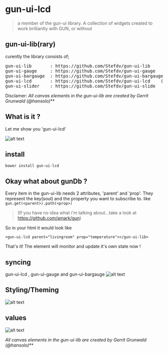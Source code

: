 gun-ui-lcd
==========
> a member of the gun-ui library.
> A collection of widgets created to work brilliantly with GUN, or without


## gun-ui-lib(rary)
curently the library consists of;
<pre>
gun-ui-lib       : https://github.com/Stefdv/gun-ui-lib                                 CORE
gun-ui-gauge     : https://github.com/Stefdv/gun-ui-gauge                               DATA-VIZ   
gun-ui-bargauge  : https://github.com/Stefdv/gun-ui-bargauge                            DATA-VIZ   
gun-ui-lcd       : https://github.com/Stefdv/gun-ui-lcd    ( you`re already here )      DATA-VIZ   
gun-ui-slider    : https://github.com/Stefdv/gun-ui-slide                               INPUT / DATA-VIZ
</pre>
Disclamer:
_All canvas elements in the gun-ui-lib are created by Gerrit Grunwald (@hansolo)_**

## What is it ?
Let me show you 
'gun-ui-lcd'

![alt text](https://cloud.githubusercontent.com/assets/890650/19285672/2d0dbfb0-8ffb-11e6-8b56-ef9025ce5045.jpg)
## install 
```
bower install gun-ui-lcd
```
## Okay what about gunDb ?
Every item in the gun-ui-lib needs 2 attributes, 'parent'  and 'prop'. They represent the key(soul) and the property you want to subscribe to.
like `gun.get(<parent>).path(<prop>)` 
> (If you have no idea what i'm talking about...take a look at 
> https://github.com/amark/gun)

So in your html it would look like 
```
<gun-ui-lcd parent="livingroom" prop="temperature"></gun-ui-lib>
```
That's it!  The element will monitor and update it's own state now !

## syncing 
gun-ui-lcd , gun-ui-gauge and gun-ui-bargauge
![alt text](https://cloud.githubusercontent.com/assets/890650/19337265/e26abdcc-9113-11e6-9fea-e5d8a66bff31.gif)

## Styling/Theming
![alt text](https://cloud.githubusercontent.com/assets/890650/19287504/3ffbd312-9002-11e6-826d-aa547f37bef6.png)

## values
![alt text](https://cloud.githubusercontent.com/assets/890650/19287458/192c4726-9002-11e6-84b7-a58985a2688e.png)

_All canvas elements in the gun-ui-lib are created by Gerrit Grunwald (@hansolo)_**
